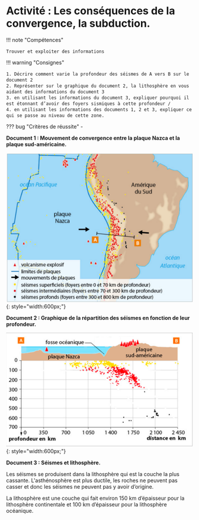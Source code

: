 # Activité : Les conséquences de la convergence, la subduction.

!!! note "Compétences"

    Trouver et exploiter des informations 

!!! warning "Consignes"

    1. Décrire comment varie la profondeur des séismes de A vers B sur le document 2 
    2. Représenter sur le graphique du document 2, la lithosphère en vous aidant des informations du document 3
    3. en utilisant les informations du document 3, expliquer pourquoi il est étonnant d’avoir des foyers sismiques à cette profondeur / 
    4. en utilisant les informations des documents 1, 2 et 3, expliquer ce qui se passe au niveau de cette zone.
    
??? bug "Critères de réussite"
    - 


**Document 1 : Mouvement de convergence entre la plaque Nazca et la plaque sud-américaine.**

![](Pictures/carteMouvAmeriqueSud.png){: style="width:600px;"}


**Document 2 : Graphique de la répartition des séismes en fonction de leur profondeur.**

![](Pictures/graphProfSeisme.png){: style="width:600px;"}



**Document 3 : Séismes et lithosphère.**

Les séismes se produisent dans la lithosphère qui est la couche la plus cassante. L'asthénosphère est plus ductile, les roches ne peuvent pas casser et donc les séismes ne peuvent pas y avoir d’origine.

La lithosphère est une couche qui fait environ 150 km d’épaisseur pour la lithosphère continentale et 100 km d’épaisseur pour la lithosphère océanique.